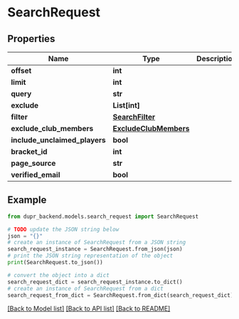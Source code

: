 # SearchRequest


## Properties

Name | Type | Description | Notes
------------ | ------------- | ------------- | -------------
**offset** | **int** |  | 
**limit** | **int** |  | 
**query** | **str** |  | [optional] 
**exclude** | **List[int]** |  | [optional] 
**filter** | [**SearchFilter**](SearchFilter.md) |  | 
**exclude_club_members** | [**ExcludeClubMembers**](ExcludeClubMembers.md) |  | [optional] 
**include_unclaimed_players** | **bool** |  | 
**bracket_id** | **int** |  | [optional] 
**page_source** | **str** |  | [optional] 
**verified_email** | **bool** |  | [optional] 

## Example

```python
from dupr_backend.models.search_request import SearchRequest

# TODO update the JSON string below
json = "{}"
# create an instance of SearchRequest from a JSON string
search_request_instance = SearchRequest.from_json(json)
# print the JSON string representation of the object
print(SearchRequest.to_json())

# convert the object into a dict
search_request_dict = search_request_instance.to_dict()
# create an instance of SearchRequest from a dict
search_request_from_dict = SearchRequest.from_dict(search_request_dict)
```
[[Back to Model list]](../README.md#documentation-for-models) [[Back to API list]](../README.md#documentation-for-api-endpoints) [[Back to README]](../README.md)


